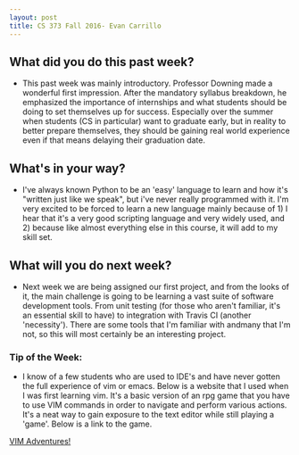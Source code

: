 ```yaml
---
layout: post
title: CS 373 Fall 2016- Evan Carrillo 
---
```


## What did you do this past week?
 
 - This past week was mainly introductory. Professor Downing made a wonderful first impression. After the mandatory syllabus breakdown, he emphasized the importance of internships and what students should be doing to set themselves up for success. Especially over the summer when students (CS in particular) want to graduate early, but in reality to better prepare themselves, they should be gaining real world experience even if that means delaying their graduation date.  

## What's in your way?

 - I've always known Python to be an 'easy' language to learn and how it's "written just like we speak", but i've never really programmed with it. I'm very excited to be forced to learn a new language mainly because of 1) I hear that it's a very good scripting language and very widely used, and 2) because like almost everything else in this course, it will add to my skill set. 

## What will you do next week?

 - Next week we are being assigned our first project, and from the looks of it, the main challenge is going to be learning a vast suite of software development tools. From unit testing (for those who aren't familiar, it's an essential skill to have) to integration with Travis CI (another 'necessity'). There are some tools that I'm familiar with andmany that I'm not, so this will most certainly be an interesting project. 

### Tip of the Week: 

- I know of a few students who are used to IDE's and have never gotten the full experience of vim or emacs. Below is a website that I used when I was first learning vim. It's a basic version of an rpg game that you have to use VIM commands in order to navigate and perform various actions. It's a neat way to gain exposure to the text editor while still playing a 'game'. Below is a link to the game. 

[VIM Adventures!](https://www.vim-adventures.com)



